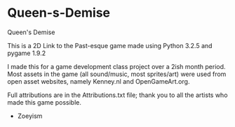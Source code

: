# Queen-s-Demise
Queen's Demise

This is a 2D Link to the Past-esque game made using Python 3.2.5 and pygame 1.9.2 

I made this for a game development class project over a 2ish month period. Most assets in the game (all sound/music, most sprites/art) were
used from open asset websites, namely Kenney.nl and OpenGameArt.org.

Full attributions are in the Attributions.txt file; thank you to all the artists who made this game possible.

- Zoeyism
